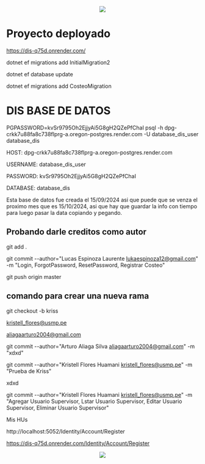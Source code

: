 <p align="center">
  <img src="https://user-images.githubusercontent.com/73097560/115834477-dbab4500-a447-11eb-908a-139a6edaec5c.gif">
</p>

# Proyecto deployado

https://dis-q75d.onrender.com/



dotnet ef migrations add InitialMigration2

dotnet ef database update

dotnet ef migrations add CosteoMigration  

# DIS BASE DE DATOS

PGPASSWORD=kvSr9795Oh2EjjyAi5G8gH2QZePfChaI psql -h dpg-crkk7u88fa8c738flprg-a.oregon-postgres.render.com -U database_dis_user database_dis


HOST: dpg-crkk7u88fa8c738flprg-a.oregon-postgres.render.com

USERNAME:  database_dis_user

PASSWORD:  kvSr9795Oh2EjjyAi5G8gH2QZePfChaI

DATABASE:  database_dis


Esta base de datos fue creada el 15/09/2024 asi que puede que se venza el proximo mes que es 15/10/2024, asi que hay que guardar la info con tiempo para luego pasar la data copiando y pegando.


## Probando darle creditos como autor

git add .


git commit --author="Lucas Espinoza Laurente <lukaespinoza12@gmail.com>" -m "Login, ForgotPassword, ResetPassword, Registrar Costeo"


git push origin master

## comando para crear una nueva rama

git checkout -b kriss 

kristell_flores@usmp.pe

aliagaarturo2004@gmail.com


git commit --author="Arturo Aliaga Silva <aliagaarturo2004@gmail.com>" -m "xdxd"

git commit --author="Kristell Flores Huamani <kristell_flores@usmp.pe>" -m "Prueba de Kriss"


xdxd

git commit --author="Kristell Flores Huamani <kristell_flores@usmp.pe>" -m "Agregar Usuario Supervisor, Lstar Usuario Supervisor, Editar Usuario Supervisor, Eliminar Usuario Supervisor"

Mis HUs

http://localhost:5052/Identity/Account/Register

https://dis-q75d.onrender.com/Identity/Account/Register

<p align="center">
  <img src="https://user-images.githubusercontent.com/73097560/115834477-dbab4500-a447-11eb-908a-139a6edaec5c.gif">
</p>

